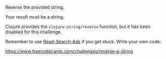 Reverse the provided string.

Your result must be a string.

Clojure provides the `clojure.string/reverse` function, but it has been disabled for this challenge.

Remember to use [Read-Search-Ask](https://forum.freecodecamp.com/t/how-to-get-help-when-you-are-stuck/19514) if you get stuck. Write your own code.



https://www.freecodecamp.com/challenges/reverse-a-string